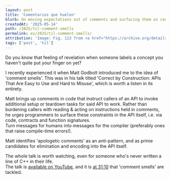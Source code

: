 ```yaml
---
layout: post
title: 'Comentarios que huelen'
blurb: On moving expectations out of comments and surfacing them as code.
createdAt: '2025-05-14'
path: /2025/til-comment-smells
permalink: es/2025/til-comment-smells/
attribution: 'Image: Fig. 113 from <a href="https://archive.org/details/plainhometalkabo00foot/page/n11/mode/2up" target="_blank"><em>Plain Home Talk</em> (1896)</a> by Edward B. Foote, out of copyright.'
tags: ['post', 'til']
---
```


<!-- markdownlint-disable MD033 no-inline-html -->

Do you know that feeling of revelation when someone labels a concept you haven't quite put
your finger on yet?

I recently experienced it when Matt Godbolt introduced me to the idea of 'comment smells'.
This was in his talk titled 'Correct by Construction: APIs That Are Easy to Use and Hard
to Misuse', which is worth a listen in its entirety.

Matt brings up comments in code that instruct callers of an API to invoke additional setup
or teardown tasks for said API to work.
Rather than burdening callers with reading & acting on instructions held in comments, he
urges programmers to surface these constraints in the API itself, i.e. via code, contracts
and function signatures.  
Turn messages for humans into messages for the compiler (preferably ones that raise
compile-time errors!).

Matt identifies 'apologetic comments' as an anti-pattern, and as prime candidates for
elimination and encoding into the API itself.

<!-- markdownlint-disable MD013 line-length -->

The whole talk is worth watching, even for someone who's never written a line of C++ in
their life.  
The talk is <a href="https://youtu.be/nLSm3Haxz0I" target="_blank">available on YouTube</a>,
and it is <a href="https://youtu.be/nLSm3Haxz0I?feature=shared&t=1870" target="_blank">at 31:10</a>
that 'comment smells' are tackled.
